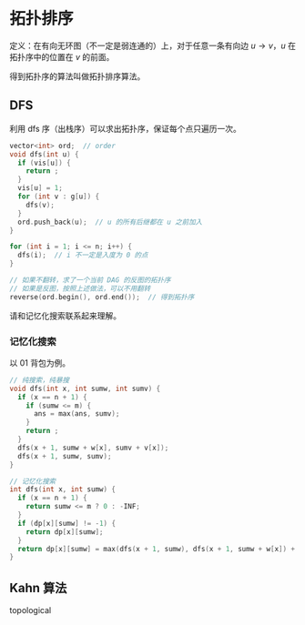 # 拓扑排序

定义：在有向无环图（不一定是弱连通的）上，对于任意一条有向边 $u \to v$，$u$ 在拓扑序中的位置在 $v$ 的前面。

得到拓扑序的算法叫做拓扑排序算法。

## DFS

利用 dfs 序（出栈序）可以求出拓扑序，保证每个点只遍历一次。

```cpp
vector<int> ord;  // order
void dfs(int u) {
  if (vis[u]) {
    return ;
  }
  vis[u] = 1;
  for (int v : g[u]) {
    dfs(v);
  }
  ord.push_back(u);  // u 的所有后继都在 u 之前加入
}

for (int i = 1; i <= n; i++) {
  dfs(i);  // i 不一定是入度为 0 的点
}

// 如果不翻转，求了一个当前 DAG 的反图的拓扑序
// 如果是反图，按照上述做法，可以不用翻转
reverse(ord.begin(), ord.end());  // 得到拓扑序
```

请和记忆化搜索联系起来理解。

### 记忆化搜索

以 01 背包为例。

```cpp
// 纯搜索，纯暴搜
void dfs(int x, int sumw, int sumv) {
  if (x == n + 1) {
    if (sumw <= m) {
      ans = max(ans, sumv);
    }
    return ;
  }
  dfs(x + 1, sumw + w[x], sumv + v[x]);
  dfs(x + 1, sumw, sumv);
}
```

```cpp
// 记忆化搜索
int dfs(int x, int sumw) {
  if (x == n + 1) {
    return sumw <= m ? 0 : -INF;
  }
  if (dp[x][sumw] != -1) {
    return dp[x][sumw];
  }
  return dp[x][sumw] = max(dfs(x + 1, sumw), dfs(x + 1, sumw + w[x]) + v[x]);
}
```

## Kahn 算法

topological
